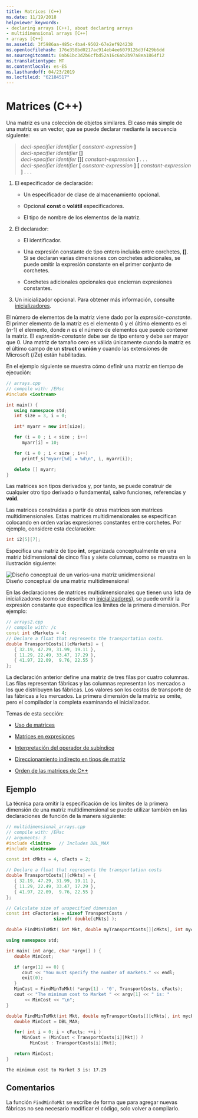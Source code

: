 ```yaml
---
title: Matrices (C++)
ms.date: 11/19/2018
helpviewer_keywords:
- declaring arrays [C++], about declaring arrays
- multidimensional arrays [C++]
- arrays [C++]
ms.assetid: 3f5986aa-485c-4ba4-9502-67e2ef924238
ms.openlocfilehash: 176e358bd0217ac914eb4ee6079126d3f429b6dd
ms.sourcegitcommit: 0ab61bc3d2b6cfbd52a16c6ab2b97a8ea1864f12
ms.translationtype: MT
ms.contentlocale: es-ES
ms.lasthandoff: 04/23/2019
ms.locfileid: "62184517"
---
```

# <a name="arrays-c"></a>Matrices (C++)

Una matriz es una colección de objetos similares. El caso más simple de una matriz es un vector, que se puede declarar mediante la secuencia siguiente:

> *decl-specifier* *identifier* **\[** *constant-expression* **]**<br/>
> *decl-specifier* *identifier* **\[]**<br/>
> *decl-specifier* *identifer* **\[]\[** *constant-expression* **]** . . .<br/>
> *decl-specifier* *identifier* **\[** *constant-expression* **]** **\[** *constant-expression* **]** . . .

1. El especificador de declaración:

   - Un especificador de clase de almacenamiento opcional.

   - Opcional **const** o **volátil** especificadores.

   - El tipo de nombre de los elementos de la matriz.

1. El declarador:

   - El identificador.

   - Una expresión constante de tipo entero incluida entre corchetes,  **\[]**. Si se declaran varias dimensiones con corchetes adicionales, se puede omitir la expresión constante en el primer conjunto de corchetes.

   - Corchetes adicionales opcionales que encierran expresiones constantes.

1. Un inicializador opcional. Para obtener más información, consulte [inicializadores](../cpp/initializers.md).

El número de elementos de la matriz viene dado por la *expresión-constante*. El primer elemento de la matriz es el elemento 0 y el último elemento es el (*n*-1) el elemento, donde *n* es el número de elementos que puede contener la matriz. El *expresión-constante* debe ser de tipo entero y debe ser mayor que 0. Una matriz de tamaño cero es válida únicamente cuando la matriz es el último campo de un **struct** o **unión** y cuando las extensiones de Microsoft (/Ze) están habilitadas.

En el ejemplo siguiente se muestra cómo definir una matriz en tiempo de ejecución:

```cpp
// arrays.cpp
// compile with: /EHsc
#include <iostream>

int main() {
   using namespace std;
   int size = 3, i = 0;

   int* myarr = new int[size];

   for (i = 0 ; i < size ; i++)
      myarr[i] = 10;

   for (i = 0 ; i < size ; i++)
      printf_s("myarr[%d] = %d\n", i, myarr[i]);

   delete [] myarr;
}
```

Las matrices son tipos derivados y, por tanto, se puede construir de cualquier otro tipo derivado o fundamental, salvo funciones, referencias y **void**.

Las matrices construidas a partir de otras matrices son matrices multidimensionales. Estas matrices multidimensionales se especifican colocando en orden varias expresiones constantes entre corchetes. Por ejemplo, considere esta declaración:

```cpp
int i2[5][7];
```

Especifica una matriz de tipo **int**, organizada conceptualmente en una matriz bidimensional de cinco filas y siete columnas, como se muestra en la ilustración siguiente:

![Diseño conceptual de un varios&#45;una matriz unidimensional](../cpp/media/vc38rc1.gif "diseño Conceptual de un varios&#45;una matriz unidimensional") <br/>
Diseño conceptual de una matriz multidimensional

En las declaraciones de matrices multidimensionales que tienen una lista de inicializadores (como se describe en [inicializadores](../cpp/initializers.md)), se puede omitir la expresión constante que especifica los límites de la primera dimensión. Por ejemplo:

```cpp
// arrays2.cpp
// compile with: /c
const int cMarkets = 4;
// Declare a float that represents the transportation costs.
double TransportCosts[][cMarkets] = {
   { 32.19, 47.29, 31.99, 19.11 },
   { 11.29, 22.49, 33.47, 17.29 },
   { 41.97, 22.09,  9.76, 22.55 }
};
```

La declaración anterior define una matriz de tres filas por cuatro columnas. Las filas representan fábricas y las columnas representan los mercados a los que distribuyen las fábricas. Los valores son los costos de transporte de las fábricas a los mercados. La primera dimensión de la matriz se omite, pero el compilador la completa examinando el inicializador.

Temas de esta sección:

- [Uso de matrices](../cpp/using-arrays-cpp.md)

- [Matrices en expresiones](../cpp/arrays-in-expressions.md)

- [Interpretación del operador de subíndice](../cpp/interpretation-of-subscript-operator.md)

- [Direccionamiento indirecto en tipos de matriz](../cpp/indirection-on-array-types.md)

- [Orden de las matrices de C++](../cpp/ordering-of-cpp-arrays.md)

## <a name="example"></a>Ejemplo

La técnica para omitir la especificación de los límites de la primera dimensión de una matriz multidimensional se puede utilizar también en las declaraciones de función de la manera siguiente:

```cpp
// multidimensional_arrays.cpp
// compile with: /EHsc
// arguments: 3
#include <limits>   // Includes DBL_MAX
#include <iostream>

const int cMkts = 4, cFacts = 2;

// Declare a float that represents the transportation costs
double TransportCosts[][cMkts] = {
   { 32.19, 47.29, 31.99, 19.11 },
   { 11.29, 22.49, 33.47, 17.29 },
   { 41.97, 22.09,  9.76, 22.55 }
};

// Calculate size of unspecified dimension
const int cFactories = sizeof TransportCosts /
                  sizeof( double[cMkts] );

double FindMinToMkt( int Mkt, double myTransportCosts[][cMkts], int mycFacts);

using namespace std;

int main( int argc, char *argv[] ) {
   double MinCost;

   if (argv[1] == 0) {
      cout << "You must specify the number of markets." << endl;
      exit(0);
   }
   MinCost = FindMinToMkt( *argv[1] - '0', TransportCosts, cFacts);
   cout << "The minimum cost to Market " << argv[1] << " is: "
       << MinCost << "\n";
}

double FindMinToMkt(int Mkt, double myTransportCosts[][cMkts], int mycFacts) {
   double MinCost = DBL_MAX;

   for( int i = 0; i < cFacts; ++i )
      MinCost = (MinCost < TransportCosts[i][Mkt]) ?
         MinCost : TransportCosts[i][Mkt];

   return MinCost;
}
```

```Output
The minimum cost to Market 3 is: 17.29
```

## <a name="comments"></a>Comentarios

La función `FindMinToMkt` se escribe de forma que para agregar nuevas fábricas no sea necesario modificar el código, solo volver a compilarlo.
